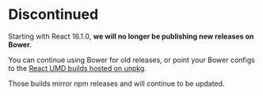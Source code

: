 # Discontinued

Starting with React 16.1.0, **we will no longer be publishing new releases on Bower.**

You can continue using Bower for old releases, or point your Bower configs to the [React UMD builds hosted on unpkg](https://reactjs.org/docs/installation.html#using-a-cdn).

Those builds mirror npm releases and will continue to be updated.
